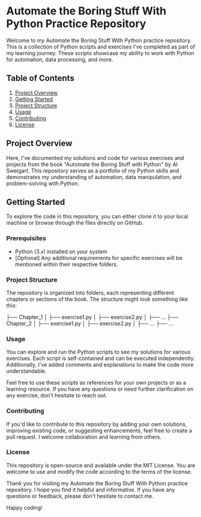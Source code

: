 # Automate the Boring Stuff With Python Practice Repository

Welcome to my Automate the Boring Stuff With Python practice repository. This is a collection of Python scripts and exercises I've completed as part of my learning journey. These scripts showcase my ability to work with Python for automation, data processing, and more.

## Table of Contents

1. [Project Overview](#project-overview)
2. [Getting Started](#getting-started)
3. [Project Structure](#project-structure)
4. [Usage](#usage)
5. [Contributing](#contributing)
6. [License](#license)

## Project Overview

Here, I've documented my solutions and code for various exercises and projects from the book "Automate the Boring Stuff with Python" by Al Sweigart. This repository serves as a portfolio of my Python skills and demonstrates my understanding of automation, data manipulation, and problem-solving with Python.

## Getting Started

To explore the code in this repository, you can either clone it to your local machine or browse through the files directly on GitHub.

### Prerequisites

- Python (3.x) installed on your system
- [Optional] Any additional requirements for specific exercises will be mentioned within their respective folders.

### Project Structure

The repository is organized into folders, each representing different chapters or sections of the book. The structure might look something like this:

├── Chapter_1
│   ├── exercise1.py
│   ├── exercise2.py
│   ├── ...
├── Chapter_2
│   ├── exercise1.py
│   ├── exercise2.py
│   ├── ...
├── ...

### Usage

You can explore and run the Python scripts to see my solutions for various exercises. Each script is self-contained and can be executed independently. Additionally, I've added comments and explanations to make the code more understandable.

Feel free to use these scripts as references for your own projects or as a learning resource. If you have any questions or need further clarification on any exercise, don't hesitate to reach out.

### Contributing

If you'd like to contribute to this repository by adding your own solutions, improving existing code, or suggesting enhancements, feel free to create a pull request. I welcome collaboration and learning from others.

### License

This repository is open-source and available under the MIT License. You are welcome to use and modify the code according to the terms of the license.

Thank you for visiting my Automate the Boring Stuff With Python practice repository. I hope you find it helpful and informative. If you have any questions or feedback, please don't hesitate to contact me.

Happy coding!
